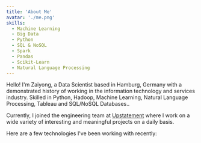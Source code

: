 ```yaml
---
title: 'About Me'
avatar: './me.png'
skills:
  - Machine Learning
  - Big Data
  - Python
  - SQL & NoSQL
  - Spark
  - Pandas
  - Scikit-Learn
  - Natural Language Processing
---
```


Hello! I'm Zaiyong, a Data Scientist based in Hamburg, Germany with a demonstrated history of working in the information technology and services industry. Skilled in Python, Hadoop, Machine Learning, Natural Language Processing, Tableau and SQL/NoSQL Databases..

Currently, I joined the engineering team at [Upstatement](https://www.upstatement.com/) where I work on a wide variety of interesting and meaningful projects on a daily basis.

Here are a few technologies I've been working with recently:
